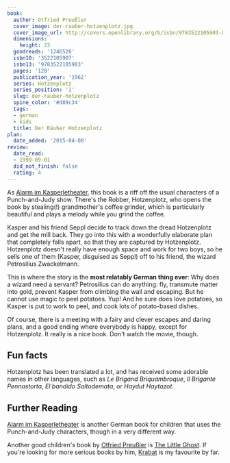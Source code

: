 ```yaml
---
book:
  author: Otfried Preußler
  cover_image: der-rauber-hotzenplotz.jpg
  cover_image_url: http://covers.openlibrary.org/b/isbn/9783522105903-L.jpg
  dimensions:
    height: 23
  goodreads: '1246526'
  isbn10: '3522105907'
  isbn13: '9783522105903'
  pages: '128'
  publication_year: '1962'
  series: Hotzenplotz
  series_position: '1'
  slug: der-rauber-hotzenplotz
  spine_color: '#d89c34'
  tags:
  - german
  - kids
  title: Der Räuber Hotzenplotz
plan:
  date_added: '2015-04-08'
review:
  date_read:
  - 1999-09-01
  did_not_finish: false
  rating: 4
---
```


As [Alarm im Kasperletheater](https://books.rixx.de/reviews/1998/alarm-im-kasperletheater/), this book is a riff off the
usual characters of a Punch-and-Judy show. There's the Robber, Hotzenplotz, who opens the book by stealing(!)
grandmother's coffee grinder, which is particularly beautiful and plays a melody while you grind the coffee.

Kasper and his friend Seppl decide to track down the dread Hotzenplotz and get the mill back. They go into this with a
wonderfully elaborate plan that completely falls apart, so that they are captured by Hotzenplotz. Hotzenplotz doesn't
really have enough space and work for two boys, so he sells one of them (Kasper, disguised as Seppl) off to his friend,
the wizard Petrosilius Zwackelmann.

This is where the story is the **most relatably German thing ever**: Why does a wizard need a servant? Petrosilius can
do anything: fly, transmute matter into gold, prevent Kasper from climbing the wall and escaping. But he cannot use
magic to peel potatoes. Yup! And he sure does love potatoes, so Kasper is put to work to peel, and cook lots of
potato-based dishes.

Of course, there is a meeting with a fairy and clever escapes and daring plans, and a good ending where everybody is
happy, except for Hotzenplotz. It really is a nice book. Don't watch the movie, though.

## Fun facts

Hotzenplotz has been translated a lot, and has received some adorable names in other languages, such as *Le Brigand
Briquambroque*, *Il Brigante Pennastorta*, *El bandido Saltodemata*, or *Haydut Haytazot*.

## Further Reading

[Alarm im Kasperletheater](https://books.rixx.de/reviews/1998/alarm-im-kasperletheater) is another German book for
children that uses the Punch-and-Judy characters, though in a very different way.

Another good children's book by [Otfried Preußler](https://books.rixx.de/otfried-preussler/) is
[The Little Ghost](https://books.rixx.de/reviews/2001/the-little-ghost). If you're looking for more serious books by
him, [Krabat](https://books.rixx.de/reviews/2005/krabat) is my favourite by far.
